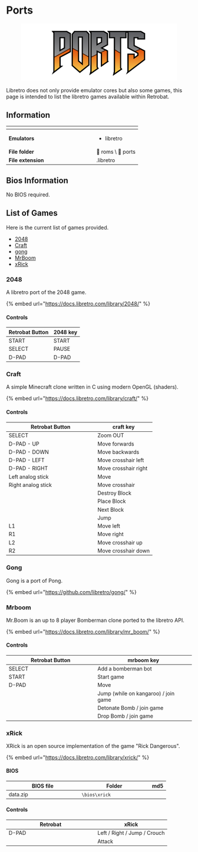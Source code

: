 # Ports

<div align="left">

<figure><img src="https://raw.githubusercontent.com/fabricecaruso/es-theme-carbon/52ff37c9e265587d006945a2ba695b5a962b3a3d/art/logos/ports.svg" alt=""><figcaption></figcaption></figure>

</div>

Libretro does not only provide emulator cores but also some games, this page is intended to list the libretro games available within Retrobat.

## Information

<table data-header-hidden><thead><tr><th width="224"></th><th></th></tr></thead><tbody><tr><td><strong>Emulators</strong></td><td><ul><li>libretro</li></ul></td></tr><tr><td><strong>File folder</strong></td><td><span data-gb-custom-inline data-tag="emoji" data-code="1f4c2">📂</span> roms \ <span data-gb-custom-inline data-tag="emoji" data-code="1f4c2">📂</span> ports</td></tr><tr><td><strong>File extension</strong></td><td>.libretro</td></tr></tbody></table>

## Bios Information

No BIOS required.

## List of Games

Here is the current list of games provided.

* [2048](ports.md#2048)
* [Craft](ports.md#craft)
* [gong](ports.md#gong)
* [MrBoom](ports.md#mrboom)
* [xRick](ports.md#xrick)

### 2048

A libretro port of the 2048 game.

{% embed url="https://docs.libretro.com/library/2048/" %}

#### Controls

| Retrobat Button | 2048 key |
| --------------- | -------- |
| START           | START    |
| SELECT          | PAUSE    |
| D-PAD           | D-PAD    |

### Craft

A simple Minecraft clone written in C using modern OpenGL (shaders).

{% embed url="https://docs.libretro.com/library/craft/" %}

#### Controls

<table><thead><tr><th width="227">Retrobat Button</th><th>craft key</th></tr></thead><tbody><tr><td>SELECT</td><td>Zoom OUT</td></tr><tr><td>D-PAD - UP</td><td>Move forwards</td></tr><tr><td>D-PAD - DOWN</td><td>Move backwards</td></tr><tr><td>D-PAD - LEFT</td><td>Move crosshair left</td></tr><tr><td>D-PAD - RIGHT</td><td>Move crosshair right</td></tr><tr><td>Left analog stick</td><td>Move</td></tr><tr><td>Right analog stick</td><td>Move crosshair</td></tr><tr><td><img src="../../../../en/.gitbook/assets/image (45).png" alt=""></td><td>Destroy Block</td></tr><tr><td><img src="../../../../en/.gitbook/assets/image (47).png" alt=""></td><td>Place Block</td></tr><tr><td><img src="../../../../en/.gitbook/assets/image (13).png" alt=""></td><td>Next Block</td></tr><tr><td><img src="../../../../en/.gitbook/assets/image (27).png" alt=""></td><td>Jump</td></tr><tr><td>L1</td><td>Move left</td></tr><tr><td>R1</td><td>Move right</td></tr><tr><td>L2</td><td>Move crosshair up</td></tr><tr><td>R2</td><td>Move crosshair down</td></tr></tbody></table>

### Gong

Gong is a port of Pong.

{% embed url="https://github.com/libretro/gong/" %}

### Mrboom

Mr.Boom is an up to 8 player Bomberman clone ported to the libretro API.

{% embed url="https://docs.libretro.com/library/mr_boom/" %}

#### Controls

<table><thead><tr><th width="227">Retrobat Button</th><th>mrboom key</th></tr></thead><tbody><tr><td>SELECT</td><td>Add a bomberman bot</td></tr><tr><td>START</td><td>Start game</td></tr><tr><td>D-PAD</td><td>Move</td></tr><tr><td><img src="../../../../en/.gitbook/assets/image (47).png" alt=""></td><td>Jump (while on kangaroo) / join game</td></tr><tr><td><img src="../../../../en/.gitbook/assets/image (13).png" alt=""></td><td>Detonate Bomb / join game</td></tr><tr><td><img src="../../../../en/.gitbook/assets/image (27).png" alt=""></td><td>Drop Bomb / join game</td></tr></tbody></table>

### xRick

XRick is an open source implementation of the game "Rick Dangerous".

{% embed url="https://docs.libretro.com/library/xrick/" %}

#### BIOS

<table><thead><tr><th width="184">BIOS file</th><th width="177">Folder</th><th>md5</th></tr></thead><tbody><tr><td>data.zip</td><td><code>\bios\xrick</code></td><td></td></tr></tbody></table>

#### Controls

<table><thead><tr><th width="227">Retrobat</th><th>xRick</th></tr></thead><tbody><tr><td>D-PAD</td><td>Left / Right / Jump / Crouch</td></tr><tr><td><img src="../../../../en/.gitbook/assets/image (13).png" alt=""></td><td>Attack</td></tr></tbody></table>
